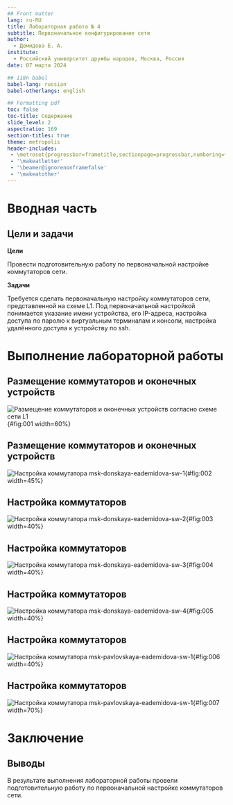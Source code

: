 ```yaml
---
## Front matter
lang: ru-RU
title: Лабораторная работа № 4
subtitle: Первоначальное конфигурирование сети
author:
  - Демидова Е. А.
institute:
  - Российский университет дружбы народов, Москва, Россия
date: 07 марта 2024

## i18n babel
babel-lang: russian
babel-otherlangs: english

## Formatting pdf
toc: false
toc-title: Содержание
slide_level: 2
aspectratio: 169
section-titles: true
theme: metropolis
header-includes:
 - \metroset{progressbar=frametitle,sectionpage=progressbar,numbering=fraction}
 - '\makeatletter'
 - '\beamer@ignorenonframefalse'
 - '\makeatother'
---
```



# Вводная часть

## Цели и задачи

**Цели**

Провести подготовительную работу по первоначальной настройке коммутаторов сети.

**Задачи**

Требуется сделать первоначальную настройку коммутаторов сети, представленной на схеме L1. Под первоначальной настройкой понимается указание имени устройства, его IP-адреса, настройка доступа по паролю к виртуальным терминалам и консоли, настройка удалённого доступа к устройству по ssh.

# Выполнение лабораторной работы

## Размещение коммутаторов и оконечных устройств

![Размещение коммутаторов и оконечных устройств согласно схеме сети L1](image/L1.png){#fig:001 width=60%}

## Размещение коммутаторов и оконечных устройств

![Настройка коммутатора msk-donskaya-eademidova-sw-1](image/2.png){#fig:002 width=45%}

## Настройка коммутаторов

![Настройка коммутатора msk-donskaya-eademidova-sw-2](image/3.png){#fig:003 width=40%}

## Настройка коммутаторов

![Настройка коммутатора msk-donskaya-eademidova-sw-3](image/4.png){#fig:004 width=40%}

## Настройка коммутаторов

![Настройка коммутатора msk-donskaya-eademidova-sw-4](image/5.png){#fig:005 width=40%}

## Настройка коммутаторов

![Настройка коммутатора msk-pavlovskaya-eademidova-sw-1](image/6.png){#fig:006 width=40%}

## Настройка коммутаторов

![Настройка коммутатора msk-pavlovskaya-eademidova-sw-1](image/7.png){#fig:007 width=70%}

# Заключение

## Выводы

В результате выполнения лабораторной работы провели подготовительную работу по первоначальной настройке коммутаторов сети.
